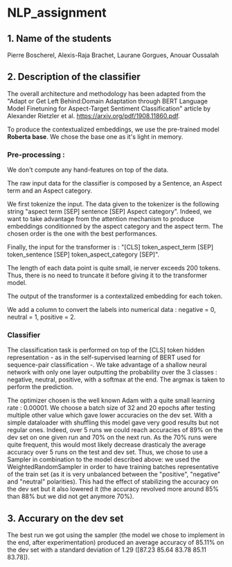 # NLP_assignment

## 1. Name of the students

Pierre Boscherel, Alexis-Raja Brachet, Laurane Gorgues, Anouar Oussalah

## 2. Description of the classifier

The overall architecture and methodology has been adapted from the "Adapt or Get Left Behind:Domain Adaptation through BERT Language Model Finetuning for Aspect-Target Sentiment Classification" article by Alexander Rietzler et al. https://arxiv.org/pdf/1908.11860.pdf. 

To produce the contextualized embeddings, we use the pre-trained model **Roberta base**. We chose the base one as it's light in memory.

### Pre-processing :

We don't compute any hand-features on top of the data.

The raw input data for the classifier is composed by a Sentence, an Aspect term and an Aspect category. 

We first tokenize the input. The data given to the tokenizer is the following string "aspect term [SEP] sentence [SEP] Aspect category". Indeed, we want to take advantage from the attention mechanism to produce embeddings conditionned by the aspect category and the aspect term. The chosen order is the one with the best performances.

Finally, the input for the transformer is : "[CLS] token_aspect_term [SEP] token_sentence [SEP] token_aspect_category [SEP]".

The length of each data point is quite small, ie nerver exceeds 200 tokens. Thus, there is no need to truncate it before giving it to the transformer model.

The output of the transformer is a contextalized embedding for each token.
  
We add a column to convert the labels into numerical data : negative = 0, neutral = 1, positive = 2.

### Classifier

  The classification task is performed on top of the [CLS] token hidden representation - as in the self-supervised learning of BERT used for sequence-pair classification -. We take advantage of a shallow neural network with only one layer outputting the probability over the 3 classes : negative, neutral, positive, with a softmax at the end. The argmax is taken to perform the prediction.
  
  The optimizer chosen is the well known Adam with a quite small learning rate : 0.00001. We choose a batch size of 32 and 20 epochs after testing multiple other value which gave lower accuracies on the dev set. With a simple dataloader with shuffling this model gave very good results but not regular ones. Indeed, over 5 runs we could reach accuracies of 89% on the dev set on one given run and 70% on the next run. As the 70% runs were quite frequent, this would most likely decrease drasticaly the average accuracy over 5 runs on the test and dev set. Thus, we chose to use a Sampler in combination to the model described above: we used the WeightedRandomSampler in order to have training batches representative of the train set (as it is very unbalanced between the "positive", "negative" and "neutral" polarities). This had the effect of stabilizing the accuracy on the dev set but it also lowered it (the accuracy revolved more around 85% than 88% but we did not get anymore 70%).
 
 ## 3. Accurary on the dev set
 
 The best run we got using the sampler (the model we chose to implement in the end, after experimentation) produced an average accuracy of 85.11% on the dev set with a standard deviation of 1.29 ([87.23 85.64 83.78 85.11 83.78]).
  
